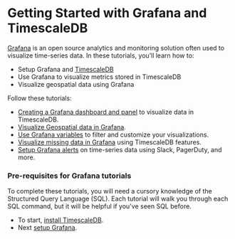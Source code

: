 # Getting Started with Grafana and TimescaleDB

[Grafana][grafana-website] is an open source analytics and monitoring solution
often used to visualize time-series data. In these tutorials, you’ll learn how to:

- Setup Grafana and [TimescaleDB][install-timescale]
- Use Grafana to visualize metrics stored in TimescaleDB
- Visualize geospatial data using Grafana

Follow these tutorials:

- [Creating a Grafana dashboard and panel][tutorial-grafana-dashboards] to visualize data in TimescaleDB.
- [Visualize Geospatial data in Grafana][tutorial-grafana-geospatial].
- [Use Grafana variables][tutorial-grafana-variables] to filter and customize your visualizations.
- [Visualize missing data in Grafana][tutorial-grafana-missing-data] using TimescaleDB features.
- [Setup Grafana alerts][tutorial-grafana-alerts] on time-series data using Slack, PagerDuty, and more.

### Pre-requisites for Grafana tutorials

To complete these tutorials, you will need a cursory knowledge of the Structured Query 
Language (SQL). Each tutorial will walk you through each SQL command, but it will be 
helpful if you've seen SQL before.

* To start, [install TimescaleDB][install-timescale].
* Next [setup Grafana][install-grafana].

[install-timescale]: /how-to-guides/install-timescaledb/
[install-grafana]: /getting-started/installation-grafana
[hello-timescale]: /tutorials/tutorial-hello-timescale
[tutorial-grafana-dashboards]: /tutorials/tutorial-grafana-dashboards
[tutorial-grafana-geospatial]: /tutorials/tutorial-grafana-geospatial
[tutorial-grafana-variables]: /tutorials/tutorial-grafana-variables
[tutorial-grafana-missing-data]: /tutorials/tutorial-howto-visualize-missing-data-grafana
[tutorial-grafana-alerts]: /tutorials/tutorial-grafana-alerts
[grafana-website]: https://www.grafana.com
